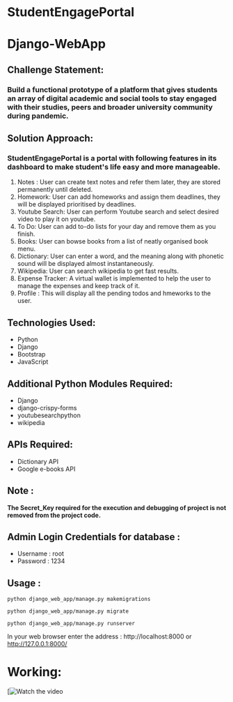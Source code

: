 # StudentEngagePortal
# Django-WebApp      

<h2>Challenge Statement:</h2>
    <h3>Build a functional prototype of a platform that gives students an array of digital academic and social tools to stay engaged with their studies, peers and broader university community during pandemic.</h3>

<h2>Solution Approach:</h2>
    <h3> StudentEngagePortal is a portal with following features in its dashboard to make student's life easy and more manageable.</h3> 
    <ol>
        <li>Notes : User can create text notes and refer them later, they are stored permanently until deleted.</li>
        <li>Homework: User can add homeworks and assign them deadlines, they will be displayed prioritised by deadlines.</li>
        <li>Youtube Search: User can perform Youtube search and select desired video to play it on youtube.</li>
        <li>To Do: User can add to-do lists for your day and remove them as you finish.</li>
        <li>Books: User can bowse books from a list of neatly organised book menu.</li>
        <li>Dictionary: User can enter a word, and the meaning along with phonetic sound will be displayed almost instantaneously.</li>
        <li>Wikipedia: User can search wikipedia to get fast results.</li>
        <li>Expense Tracker: A virtual wallet is implemented to help the user to manage the expenses and keep track of it.</li>
        <li>Profile : This will display all the pending todos and hmeworks to the user.</li>
    </ol>
    
<h2>Technologies Used:</h2>
<ul>
    <li>Python</li>
    <li>Django</li>
    <li>Bootstrap</li>
    <li>JavaScript</li>
</ul>
    
<h2>Additional Python Modules Required:</h2>
<ul>
    <li>Django</li>
    <li>django-crispy-forms</li>
    <li>youtubesearchpython</li>
    <li>wikipedia</li>
</ul>

<h2>APIs Required:</h2>
<ul>
    <li>Dictionary API </li>
    <li>Google e-books API</li>
</ul>
  
<h2>Note :</h2>

<b>The Secret_Key required for the execution and debugging of project is not removed from the project code.</b>
  <h2>Admin Login Credentials for database :</h2>
<ul>
  <li>Username : root</li>
  <li>Password : 1234</li>
</ul>

<h2>Usage :</h2>

    python django_web_app/manage.py makemigrations

    python django_web_app/manage.py migrate

    python django_web_app/manage.py runserver
    
   In your web browser enter the address : http://localhost:8000 or http://127.0.0.1:8000/

# Working:
[![Watch the video]()



